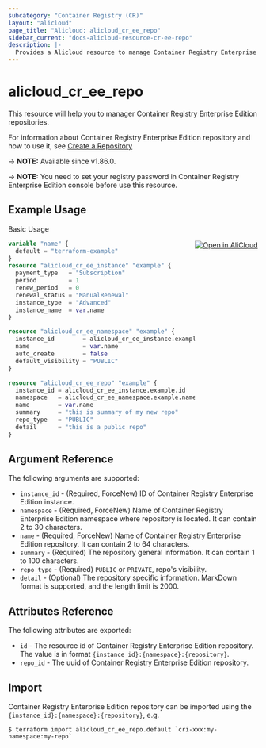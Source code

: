 ```yaml
---
subcategory: "Container Registry (CR)"
layout: "alicloud"
page_title: "Alicloud: alicloud_cr_ee_repo"
sidebar_current: "docs-alicloud-resource-cr-ee-repo"
description: |-
  Provides a Alicloud resource to manage Container Registry Enterprise Edition repositories.
---
```


# alicloud_cr_ee_repo

This resource will help you to manager Container Registry Enterprise Edition repositories.

For information about Container Registry Enterprise Edition repository and how to use it, see [Create a Repository](https://www.alibabacloud.com/help/en/acr/developer-reference/api-cr-2018-12-01-createrepository)

-> **NOTE:** Available since v1.86.0.

-> **NOTE:** You need to set your registry password in Container Registry Enterprise Edition console before use this resource.

## Example Usage
<div class="oics-button" style="float: right;margin: 0 0 -40px 0;">
  <a href="https://api.aliyun.com/api-tools/terraform?resource=alicloud_cr_ee_repo&exampleId=adb97cec-ac5a-4089-bc74-9fd3b9e8b971a517f20c&activeTab=example&spm=docs.r.cr_ee_repo.0.adb97cecac" target="_blank">
    <img alt="Open in AliCloud" src="https://img.alicdn.com/imgextra/i1/O1CN01hjjqXv1uYUlY56FyX_!!6000000006049-55-tps-254-36.svg" style="max-height: 44px; margin: 32px auto; max-width: 100%;">
  </a>
</div>

Basic Usage

```terraform
variable "name" {
  default = "terraform-example"
}
resource "alicloud_cr_ee_instance" "example" {
  payment_type   = "Subscription"
  period         = 1
  renew_period   = 0
  renewal_status = "ManualRenewal"
  instance_type  = "Advanced"
  instance_name  = var.name
}

resource "alicloud_cr_ee_namespace" "example" {
  instance_id        = alicloud_cr_ee_instance.example.id
  name               = var.name
  auto_create        = false
  default_visibility = "PUBLIC"
}

resource "alicloud_cr_ee_repo" "example" {
  instance_id = alicloud_cr_ee_instance.example.id
  namespace   = alicloud_cr_ee_namespace.example.name
  name        = var.name
  summary     = "this is summary of my new repo"
  repo_type   = "PUBLIC"
  detail      = "this is a public repo"
}
```

## Argument Reference

The following arguments are supported:

* `instance_id` - (Required, ForceNew) ID of Container Registry Enterprise Edition instance.
* `namespace` - (Required, ForceNew) Name of Container Registry Enterprise Edition namespace where repository is located. It can contain 2 to 30 characters.
* `name` - (Required, ForceNew) Name of Container Registry Enterprise Edition repository. It can contain 2 to 64 characters.
* `summary` - (Required) The repository general information. It can contain 1 to 100 characters.
* `repo_type` - (Required) `PUBLIC` or `PRIVATE`, repo's visibility.
* `detail` - (Optional) The repository specific information. MarkDown format is supported, and the length limit is 2000.

## Attributes Reference

The following attributes are exported:

* `id` - The resource id of Container Registry Enterprise Edition repository. The value is in format `{instance_id}:{namespace}:{repository}`.
* `repo_id` - The uuid of Container Registry Enterprise Edition repository.

## Import

Container Registry Enterprise Edition repository can be imported using the `{instance_id}:{namespace}:{repository}`, e.g.

```shell
$ terraform import alicloud_cr_ee_repo.default `cri-xxx:my-namespace:my-repo`
```

